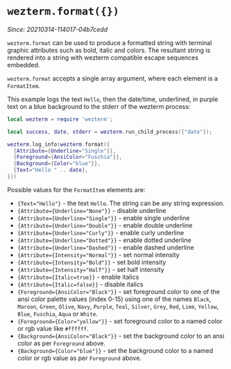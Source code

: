 # `wezterm.format({})`

*Since: 20210314-114017-04b7cedd*

`wezterm.format` can be used to produce a formatted string
with terminal graphic attributes such as bold, italic and colors.
The resultant string is rendered into a string with wezterm
compatible escape sequences embedded.

`wezterm.format` accepts a single array argument, where each
element is a `FormatItem`.

This example logs the text `Hello`, then the date/time, underlined, in purple
text on a blue background to the stderr of the wezterm process:

```lua
local wezterm = require 'wezterm';

local success, date, stderr = wezterm.run_child_process({"date"});

wezterm.log_info(wezterm.format({
  {Attribute={Underline="Single"}},
  {Foreground={AnsiColor="Fuschia"}},
  {Background={Color="blue"}},
  {Text="Hello " .. date},
}))
```

Possible values for the `FormatItem` elements are:

* `{Text="Hello"}` - the text `Hello`. The string can be any string expression.
* `{Attribute={Underline="None"}}` - disable underline
* `{Attribute={Underline="Single"}}` - enable single underline
* `{Attribute={Underline="Double"}}` - enable double underline
* `{Attribute={Underline="Curly"}}` - enable curly underline
* `{Attribute={Underline="Dotted"}}` - enable dotted underline
* `{Attribute={Underline="Dashed"}}` - enable dashed underline
* `{Attribute={Intensity="Normal"}}` - set normal intensity
* `{Attribute={Intensity="Bold"}}` - set bold intensity
* `{Attribute={Intensity="Half"}}` - set half intensity
* `{Attribute={Italic=true}}` - enable italics
* `{Attribute={Italic=false}}` - disable italics
* `{Foreground={AnsiColor="Black"}}` - set foreground color to one of the ansi color palette values (index 0-15) using one of the names `Black`, `Maroon`, `Green`, `Olive`, `Navy`, `Purple`, `Teal`, `Silver`, `Grey`, `Red`, `Lime`, `Yellow`, `Blue`, `Fuschia`, `Aqua` or `White`.
* `{Foreground={Color="yellow"}}` - set foreground color to a named color or rgb value like `#ffffff`.
* `{Background={AnsiColor="Black"}}` - set the background color to an ansi color as per `Foreground` above.
* `{Background={Color="blue"}}` - set the background color to a named color or rgb value as per `Foreground` above.

